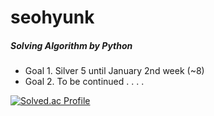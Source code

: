 # seohyunk

##### _Solving Algorithm by Python_

* Goal 1. Silver 5 until January 2nd week (~8)
* Goal 2. To be continued . . . .

[![Solved.ac Profile](http://mazassumnida.wtf/api/v2/generate_badge?boj=se0hyun)](https://solved.ac/se0hyun/)
